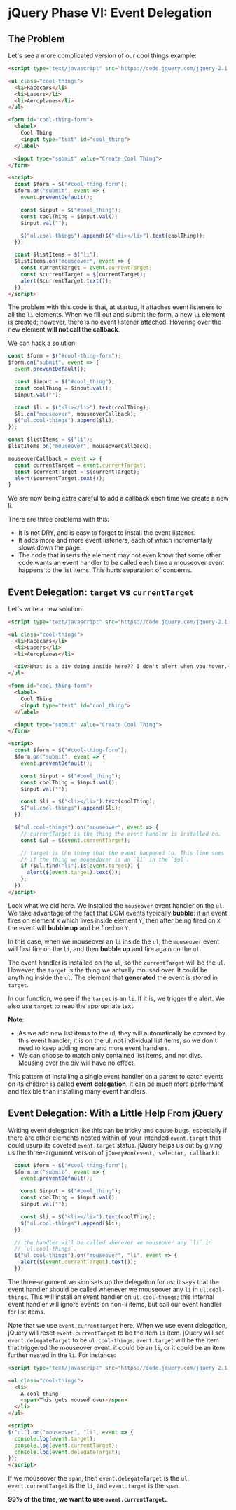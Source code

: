 # jQuery Phase VI: Event Delegation

## The Problem

Let's see a more complicated version of our cool things example:

```html
<script type="text/javascript" src="https://code.jquery.com/jquery-2.1.1.js"></script>

<ul class="cool-things">
  <li>Racecars</li>
  <li>Lasers</li>
  <li>Aeroplanes</li>
</ul>

<form id="cool-thing-form">
  <label>
    Cool Thing
    <input type="text" id="cool_thing">
  </label>

  <input type="submit" value="Create Cool Thing">
</form>

<script>
  const $form = $("#cool-thing-form");
  $form.on("submit", event => {
    event.preventDefault();

    const $input = $("#cool_thing");
    const coolThing = $input.val();
    $input.val("");

    $("ul.cool-things").append($("<li></li>").text(coolThing));
  });

  const $listItems = $("li");
  $listItems.on("mouseover", event => {
    const currentTarget = event.currentTarget;
    const $currentTarget = $(currentTarget);
    alert($currentTarget.text());
  });
</script>
```

The problem with this code is that, at startup, it attaches event
listeners to all the `li` elements. When we fill out and submit the
form, a new `li` element is created; however, there is no event
listener attached. Hovering over the new element **will not call the
callback**.

We can hack a solution:

```js
const $form = $("#cool-thing-form");
$form.on("submit", event => {
  event.preventDefault();

  const $input = $("#cool_thing");
  const coolThing = $input.val();
  $input.val("");

  const $li = $("<li></li>").text(coolThing);
  $li.on("mouseover", mouseoverCallback);
  $("ul.cool-things").append($li);
});

const $listItems = $("li");
$listItems.on("mouseover", mouseoverCallback);

mouseoverCallback = event => {
  const currentTarget = event.currentTarget;
  const $currentTarget = $(currentTarget);
  alert($currentTarget.text());
}
```

We are now being extra careful to add a callback each time we create a
new li.

There are three problems with this:

* It is not DRY, and is easy to forget to install the event listener.
* It adds more and more event listeners, each of which incrementally
  slows down the page.
* The code that inserts the element may not even know that some other
  code wants an event handler to be called each time a mouseover event
  happens to the list items. This hurts separation of concerns.

[event]: https://developer.mozilla.org/en-US/docs/Web/API/Event

## Event Delegation: `target` vs `currentTarget`

Let's write a new solution:


```html
<script type="text/javascript" src="https://code.jquery.com/jquery-2.1.1.js"></script>

<ul class="cool-things">
  <li>Racecars</li>
  <li>Lasers</li>
  <li>Aeroplanes</li>

  <div>What is a div doing inside here?? I don't alert when you hover.</div>
</ul>

<form id="cool-thing-form">
  <label>
    Cool Thing
    <input type="text" id="cool_thing">
  </label>

  <input type="submit" value="Create Cool Thing">
</form>

<script>
  const $form = $("#cool-thing-form");
  $form.on("submit", event => {
    event.preventDefault();

    const $input = $("#cool_thing");
    const coolThing = $input.val();
    $input.val("");

    const $li = $("<li></li>").text(coolThing);
    $("ul.cool-things").append($li);
  });

  $("ul.cool-things").on("mouseover", event => {
    // currentTarget is the thing the event handler is installed on.
    const $ul = $(event.currentTarget);

    // target is the thing that the event happened to. This line sees
    // if the thing we mousedover is an `li` in the `$ul`.
    if ($ul.find("li").is(event.target)) {
      alert($(event.target).text());
    };
  });
</script>
```

Look what we did here. We installed the `mouseover` event handler on
the `ul`. We take advantage of the fact that DOM events typically
**bubble**: if an event fires on element `X` which lives inside
element `Y`, then after being fired on `X` the event will **bubble
up** and be fired on `Y`.

In this case, when we mouseover an `li` inside the `ul`, the
`mouseover` event will first fire on the `li`, and then **bubble up**
and fire again on the `ul`.

The event handler is installed on the `ul`, so the `currentTarget`
will be the `ul`. However, the `target` is the thing we actually
moused over. It could be anything inside the `ul`. The element that
**generated** the event is stored in `target`.

In our function, we see if the `target` is an `li`. If it is, we
trigger the alert. We also use `target` to read the appropriate text.

**Note**:

* As we add new list items to the ul, they will automatically be
  covered by this event handler; it is on the ul, not individual list
  items, so we don't need to keep adding more and more event handlers.
* We can choose to match only contained list items, and not divs.
  Mousing over the div will have no effect.

This pattern of installing a single event handler on a parent to catch
events on its children is called **event delegation**. It can be much
more performant and flexible than installing many event handlers.

## Event Delegation: With a Little Help From jQuery

Writing event delegation like this can be tricky and cause bugs,
especially if there are other elements nested within of your intended
`event.target` that could usurp its coveted `event.target` status.
jQuery helps us out by giving us the three-argument version of
`jQuery#on(event, selector, callback)`:

```js
  const $form = $("#cool-thing-form");
  $form.on("submit", event => {
    event.preventDefault();

    const $input = $("#cool_thing");
    const coolThing = $input.val();
    $input.val("");

    const $li = $("<li></li>").text(coolThing);
    $("ul.cool-things").append($li);
  });

  // the handler will be called whenever we mouseover any `li` in
  // `ul.cool-things`.
  $("ul.cool-things").on("mouseover", "li", event => {
    alert($(event.currentTarget).text());
  });
```

The three-argument version sets up the delegation for us: it says that
the event handler should be called whenever we mouseover any `li` in
`ul.cool-things`. This will install an event handler on
`ul.cool-things`; this internal event handler will ignore events on
non-li items, but call our event handler for list items.

Note that we use `event.currentTarget` here. When we use event
delegation, jQuery will reset `event.currentTarget` to be the item
`li` item. jQuery will set `event.delegateTarget` to be
`ul.cool-things`. `event.target` will be the item that triggered the
mouseover event: it could be an `li`, or it could be an item
further nested in the `li`. For instance:

```html
<script type="text/javascript" src="https://code.jquery.com/jquery-2.1.1.js"></script>

<ul class="cool-things">
  <li>
    A cool thing
    <span>This gets moused over</span>
  </li>
</ul>

<script>
$("ul").on("mouseover", "li", event => {
  console.log(event.target);
  console.log(event.currentTarget);
  console.log(event.delegateTarget);
});
</script>
```

If we mouseover the `span`, then `event.delegateTarget` is the `ul`,
`event.currentTarget` is the `li`, and `event.target` is the `span`.

**99% of the time, we want to use `event.currentTarget`.**
